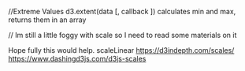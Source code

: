 //Extreme Values
d3.extent(data [, callback ])
calculates min and max, returns them in an array


// Im still a little foggy with scale so I need to read some materials on it

Hope fully this would help.
scaleLinear
https://d3indepth.com/scales/
https://www.dashingd3js.com/d3js-scales
